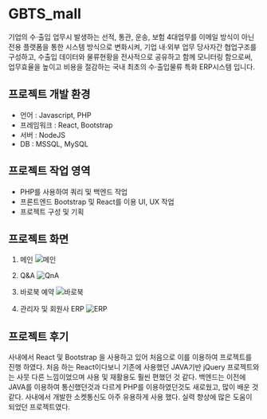 # GBTS_mall
기업의 수·출입 업무시 발생하는 선적, 통관, 운송, 보험 4대업무를
이메일 방식이 아닌 전용 플랫폼을 통한 시스템 방식으로 변화시켜, 기업 내·외부 업무 당사자간 협업구조를 구성하고,
수출입 데이터와 물류현황을 전사적으로 공유하고 함께 모니터링 함으로써,
업무효율을 높이고 비용을 절감하는 국내 최초의 수·출입물류 특화 ERP시스템 입니다.

## 프로젝트 개발 환경
- 언어 : Javascript, PHP
- 프레임워크 : React, Bootstrap
- 서버 : NodeJS
- DB : MSSQL, MySQL

## 프로젝트 작업 영역
- PHP를 사용하여 쿼리 및 백엔드 작업
- 프론트엔드 Bootstrap 및 React를 이용 UI, UX 작업
- 프로젝트 구성 및 기획

## 프로젝트 화면
1. 메인
![메인](https://user-images.githubusercontent.com/62881936/195018675-a6d922fd-7bd8-41bd-acae-f43780093ce5.png)

2. Q&A
![QnA](https://user-images.githubusercontent.com/62881936/195018671-69bc15ef-b533-48ab-87ec-900a2a6b63d3.png)

3. 바로북 예약
![바로북](https://user-images.githubusercontent.com/62881936/195018678-53080ef4-90bb-4429-87f9-5e106a6106a0.png)

4. 관리자 및 회원사 ERP
![ERP](https://user-images.githubusercontent.com/62881936/195018666-062e9bcd-8fd2-46f7-ad4e-659057d330f8.png)

## 프로젝트 후기
사내에서 React 및 Bootstrap 을 사용하고 있어 처음으로 이를 이용하여 프로젝트를 진행 하였다. 처음 하는 React이다보니 기존에 사용했던 JAVA기반 jQuery 프로젝트와는 사뭇 다른 느낌이었으며 사용 및 재활용도 훨씬 편했던 것 같다. 백엔드는 이전에 JAVA를 이용하여 통신했던것과 다르게 PHP를 이용하였던것도 새로웠고, 많이 배운 것 같다. 사내에서 개발한 소켓통신도 아주 유용하게 사용 했다. 실력 향상에 많은 도움이 되었던 프로젝트였다.
